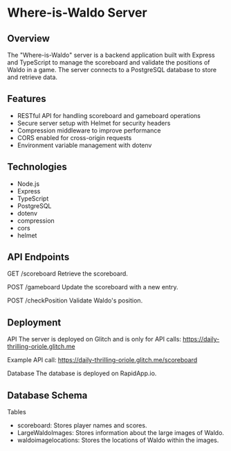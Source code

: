 # Where-is-Waldo Server

## Overview
The "Where-is-Waldo" server is a backend application built with Express and TypeScript to manage the scoreboard and validate the positions of Waldo in a game. The server connects to a PostgreSQL database to store and retrieve data.

## Features
- RESTful API for handling scoreboard and gameboard operations
- Secure server setup with Helmet for security headers
- Compression middleware to improve performance
- CORS enabled for cross-origin requests
- Environment variable management with dotenv

## Technologies
- Node.js
- Express
- TypeScript
- PostgreSQL
- dotenv
- compression
- cors
- helmet

## API Endpoints

GET /scoreboard
Retrieve the scoreboard.

POST /gameboard
Update the scoreboard with a new entry.

POST /checkPosition
Validate Waldo's position.

## Deployment

API
The server is deployed on Glitch and is only for API calls: https://daily-thrilling-oriole.glitch.me

Example API call: https://daily-thrilling-oriole.glitch.me/scoreboard

Database
The database is deployed on RapidApp.io.

## Database Schema
Tables
- scoreboard: Stores player names and scores.
- LargeWaldoImages: Stores information about the large images of Waldo.
- waldoimagelocations: Stores the locations of Waldo within the images.

